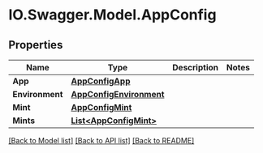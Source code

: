 # IO.Swagger.Model.AppConfig
## Properties

Name | Type | Description | Notes
------------ | ------------- | ------------- | -------------
**App** | [**AppConfigApp**](AppConfigApp.md) |  | 
**Environment** | [**AppConfigEnvironment**](AppConfigEnvironment.md) |  | 
**Mint** | [**AppConfigMint**](AppConfigMint.md) |  | 
**Mints** | [**List&lt;AppConfigMint&gt;**](AppConfigMint.md) |  | 

[[Back to Model list]](../README.md#documentation-for-models) [[Back to API list]](../README.md#documentation-for-api-endpoints) [[Back to README]](../README.md)

